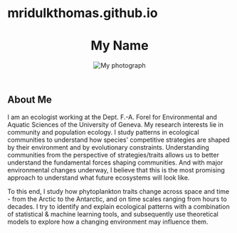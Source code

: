 # mridulkthomas.github.io

<!DOCTYPE html>
<html lang="en">
  <head>
    <meta charset="UTF-8">
    <title>My Academic Website</title>
  </head>
  <body>
    <header>
      <h1>My Name</h1>
      <img src="my_photo.jpg" alt="My photograph">
    </header>
    <main>
      <h2>About Me</h2>
      <p>I am an ecologist working at the Dept. F.-A. Forel for Environmental and Aquatic Sciences of the University of Geneva. My research interests lie in community and population ecology. I study patterns in ecological communities to understand how species' competitive strategies are shaped by their environment and by evolutionary constraints. Understanding communities from the perspective of strategies/traits allows us to better understand the fundamental forces shaping communities. And with major environmental changes underway, I believe that this is the most promising approach to understand what future ecosystems will look like.</p>
      <p>To this end, I study how phytoplankton traits change across space and time - from the Arctic to the Antarctic, and on time scales ranging from hours to decades. I try to identify and explain ecological patterns with a combination of statistical &amp; machine learning tools, and subsequently use theoretical models to explore how a changing environment may influence them.</p>
    </main>
  </body>
</html>

